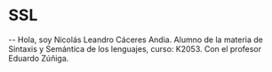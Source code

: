 # SSL
-- Hola, soy Nicolás Leandro Cáceres Andia. Alumno de la materia de Sintaxis y Semántica de los lenguajes, curso: K2053. Con el profesor Eduardo Zúñiga.
